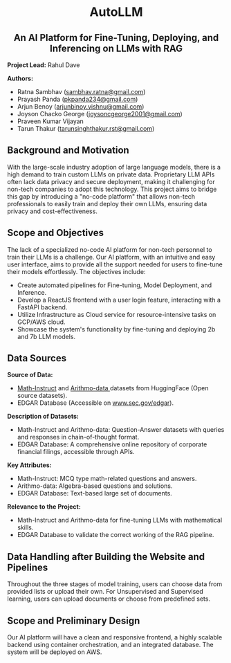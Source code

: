<div align="center"><h1>AutoLLM</h1></div>

<div align="center"><h2> An AI Platform for Fine-Tuning, Deploying, and Inferencing on LLMs with RAG</h2></div>

**Project Lead:** Rahul Dave

**Authors:**
- Ratna Sambhav (sambhav.ratna@gmail.com)
- Prayash Panda (pkpanda234@gmail.com)
- Arjun Benoy (arjunbinoy.vishnu@gmail.com)
- Joyson Chacko George (joysoncgeorge2001@gmail.com)
- Praveen Kumar Vijayan
- Tarun Thakur (tarunsinghthakur.rst@gmail.com)

## Background and Motivation

With the large-scale industry adoption of large language models, there is a high demand to train custom LLMs on private data. Proprietary LLM APIs often lack data privacy and secure deployment, making it challenging for non-tech companies to adopt this technology. This project aims to bridge this gap by introducing a "no-code platform" that allows non-tech professionals to easily train and deploy their own LLMs, ensuring data privacy and cost-effectiveness.

## Scope and Objectives

The lack of a specialized no-code AI platform for non-tech personnel to train their LLMs is a challenge. Our AI platform, with an intuitive and easy user interface, aims to provide all the support needed for users to fine-tune their models effortlessly. The objectives include:

- Create automated pipelines for Fine-tuning, Model Deployment, and Inference.
- Develop a ReactJS frontend with a user login feature, interacting with a FastAPI backend.
- Utilize Infrastructure as Cloud service for resource-intensive tasks on GCP/AWS cloud.
- Showcase the system's functionality by fine-tuning and deploying 2b and 7b LLM models.

## Data Sources

**Source of Data:**
- <a href=https://huggingface.co/datasets/TIGER-Lab/MathInstruct>Math-Instruct</a> and <a href=https://huggingface.co/datasets/akjindal53244/Arithmo-Data>Arithmo-data  </a> datasets from HuggingFace (Open source datasets).
- EDGAR Database (Accessible on www.sec.gov/edgar).

**Description of Datasets:**
- Math-Instruct and Arithmo-data: Question-Answer datasets with queries and responses in chain-of-thought format.
- EDGAR Database: A comprehensive online repository of corporate financial filings, accessible through APIs.

**Key Attributes:**
- Math-Instruct: MCQ type math-related questions and answers.
- Arithmo-data: Algebra-based questions and solutions.
- EDGAR Database: Text-based large set of documents.

**Relevance to the Project:**
- Math-Instruct and Arithmo-data for fine-tuning LLMs with mathematical skills.
- EDGAR Database to validate the correct working of the RAG pipeline.

## Data Handling after Building the Website and Pipelines

Throughout the three stages of model training, users can choose data from provided lists or upload their own. For Unsupervised and Supervised learning, users can upload documents or choose from predefined sets.

## Scope and Preliminary Design

Our AI platform will have a clean and responsive frontend, a highly scalable backend using container orchestration, and an integrated database. The system will be deployed on AWS.

